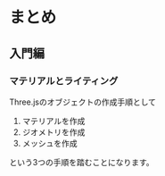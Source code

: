 # まとめ

## 入門編

### マテリアルとライティング

Three.jsのオブジェクトの作成手順として

1. マテリアルを作成
2. ジオメトリを作成
3. メッシュを作成

という3つの手順を踏むことになります。
